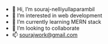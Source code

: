 - 👋 Hi, I’m souraj-nelliyullaparambil
- 👀 I’m interested in web development 
- 🌱 I’m currently learning MERN stack 
- 💞️ I’m looking to collaborate
- 📫 sourajwork@gmail.com

<!---
souraj-nelliyullaparambil/souraj-nelliyullaparambil is a ✨ special ✨ repository because its `README.md` (this file) appears on your GitHub profile.
You can click the Preview link to take a look at your changes.
--->
